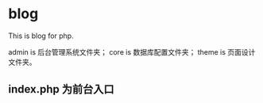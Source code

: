 # blog
This is blog for php.

admin is 后台管理系统文件夹；
core is 数据库配置文件夹；
theme is 页面设计文件夹。


## index.php 为前台入口
